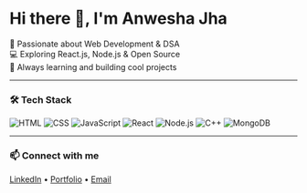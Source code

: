 # Hi there 👋, I'm Anwesha Jha

🚀 Passionate about Web Development & DSA  
💻 Exploring React.js, Node.js & Open Source  
🌱 Always learning and building cool projects  

---

### 🛠️ Tech Stack
![HTML](https://img.shields.io/badge/-HTML5-E34F26?logo=html5&logoColor=white&style=flat) 
![CSS](https://img.shields.io/badge/-CSS3-1572B6?logo=css3&logoColor=white&style=flat) 
![JavaScript](https://img.shields.io/badge/-JavaScript-F7DF1E?logo=javascript&logoColor=black&style=flat) 
![React](https://img.shields.io/badge/-React-61DAFB?logo=react&logoColor=black&style=flat) 
![Node.js](https://img.shields.io/badge/-Node.js-339933?logo=node.js&logoColor=white&style=flat) 
![C++](https://img.shields.io/badge/-C++-00599C?logo=c%2B%2B&logoColor=white&style=flat) 
![MongoDB](https://img.shields.io/badge/-MongoDB-47A248?logo=mongodb&logoColor=white&style=flat)  

---


### 📫 Connect with me
[LinkedIn](#) • [Portfolio](#) • [Email](mailto:youremail@example.com)
